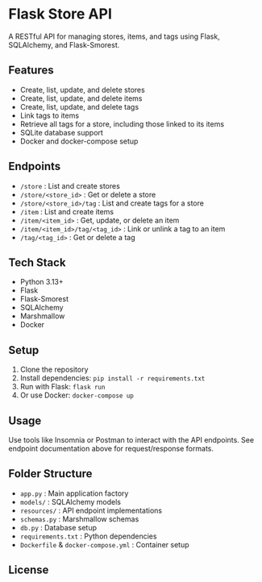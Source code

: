 # Flask Store API

A RESTful API for managing stores, items, and tags using Flask, SQLAlchemy, and Flask-Smorest.

## Features
- Create, list, update, and delete stores
- Create, list, update, and delete items
- Create, list, update, and delete tags
- Link tags to items
- Retrieve all tags for a store, including those linked to its items
- SQLite database support
- Docker and docker-compose setup

## Endpoints
- `/store` : List and create stores
- `/store/<store_id>` : Get or delete a store
- `/store/<store_id>/tag` : List and create tags for a store
- `/item` : List and create items
- `/item/<item_id>` : Get, update, or delete an item
- `/item/<item_id>/tag/<tag_id>` : Link or unlink a tag to an item
- `/tag/<tag_id>` : Get or delete a tag

## Tech Stack
- Python 3.13+
- Flask
- Flask-Smorest
- SQLAlchemy
- Marshmallow
- Docker

## Setup
1. Clone the repository
2. Install dependencies: `pip install -r requirements.txt`
3. Run with Flask: `flask run`
4. Or use Docker: `docker-compose up`

## Usage
Use tools like Insomnia or Postman to interact with the API endpoints. See endpoint documentation above for request/response formats.

## Folder Structure
- `app.py` : Main application factory
- `models/` : SQLAlchemy models
- `resources/` : API endpoint implementations
- `schemas.py` : Marshmallow schemas
- `db.py` : Database setup
- `requirements.txt` : Python dependencies
- `Dockerfile` & `docker-compose.yml` : Container setup

## License

